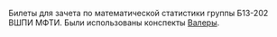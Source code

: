 Билеты для зачета по математической статистики группы Б13-202 ВШПИ МФТИ.
Были использованы конспекты [Валеры](https://gitlab.com/saltysallysmine).